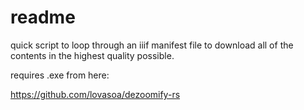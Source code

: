 # readme

quick script to loop through an iiif manifest file to download all of the contents in the highest quality possible. 

requires .exe from here: 

https://github.com/lovasoa/dezoomify-rs
